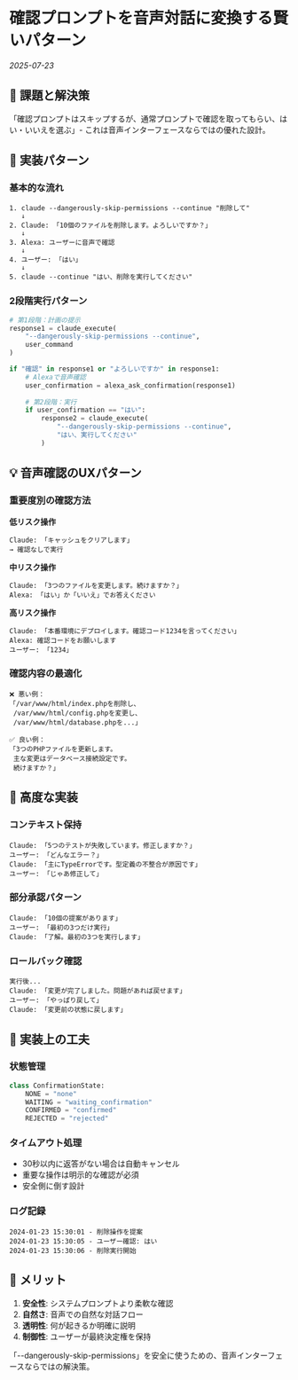 # 確認プロンプトを音声対話に変換する賢いパターン

*2025-07-23*

## 📝 課題と解決策

「確認プロンプトはスキップするが、通常プロンプトで確認を取ってもらい、はい・いいえを選ぶ」- これは音声インターフェースならではの優れた設計。

## 🎯 実装パターン

### 基本的な流れ
```
1. claude --dangerously-skip-permissions --continue "削除して"
   ↓
2. Claude: 「10個のファイルを削除します。よろしいですか？」
   ↓
3. Alexa: ユーザーに音声で確認
   ↓
4. ユーザー: 「はい」
   ↓
5. claude --continue "はい、削除を実行してください"
```

### 2段階実行パターン
```python
# 第1段階：計画の提示
response1 = claude_execute(
    "--dangerously-skip-permissions --continue",
    user_command
)

if "確認" in response1 or "よろしいですか" in response1:
    # Alexaで音声確認
    user_confirmation = alexa_ask_confirmation(response1)
    
    # 第2段階：実行
    if user_confirmation == "はい":
        response2 = claude_execute(
            "--dangerously-skip-permissions --continue",
            "はい、実行してください"
        )
```

## 💡 音声確認のUXパターン

### 重要度別の確認方法

**低リスク操作**
```
Claude: 「キャッシュをクリアします」
→ 確認なしで実行
```

**中リスク操作**
```
Claude: 「3つのファイルを変更します。続けますか？」
Alexa: 「はい」か「いいえ」でお答えください
```

**高リスク操作**
```
Claude: 「本番環境にデプロイします。確認コード1234を言ってください」
Alexa: 確認コードをお願いします
ユーザー: 「1234」
```

### 確認内容の最適化
```
❌ 悪い例：
「/var/www/html/index.phpを削除し、
 /var/www/html/config.phpを変更し、
 /var/www/html/database.phpを...」

✅ 良い例：
「3つのPHPファイルを更新します。
 主な変更はデータベース接続設定です。
 続けますか？」
```

## 🚀 高度な実装

### コンテキスト保持
```
Claude: 「5つのテストが失敗しています。修正しますか？」
ユーザー: 「どんなエラー？」
Claude: 「主にTypeErrorです。型定義の不整合が原因です」
ユーザー: 「じゃあ修正して」
```

### 部分承認パターン
```
Claude: 「10個の提案があります」
ユーザー: 「最初の3つだけ実行」
Claude: 「了解。最初の3つを実行します」
```

### ロールバック確認
```
実行後...
Claude: 「変更が完了しました。問題があれば戻せます」
ユーザー: 「やっぱり戻して」
Claude: 「変更前の状態に戻します」
```

## 🤔 実装上の工夫

### 状態管理
```python
class ConfirmationState:
    NONE = "none"
    WAITING = "waiting_confirmation"
    CONFIRMED = "confirmed"
    REJECTED = "rejected"
```

### タイムアウト処理
- 30秒以内に返答がない場合は自動キャンセル
- 重要な操作は明示的な確認が必須
- 安全側に倒す設計

### ログ記録
```
2024-01-23 15:30:01 - 削除操作を提案
2024-01-23 15:30:05 - ユーザー確認: はい
2024-01-23 15:30:06 - 削除実行開始
```

## 🎯 メリット

1. **安全性**: システムプロンプトより柔軟な確認
2. **自然さ**: 音声での自然な対話フロー
3. **透明性**: 何が起きるか明確に説明
4. **制御性**: ユーザーが最終決定権を保持

「--dangerously-skip-permissions」を安全に使うための、音声インターフェースならではの解決策。